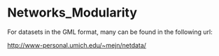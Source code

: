 # Networks_Modularity

For datasets in the GML format, many can be found in the following url:

http://www-personal.umich.edu/~mejn/netdata/
